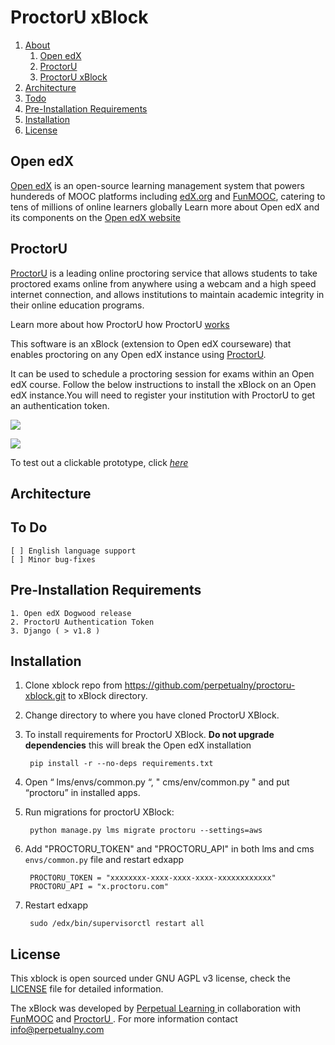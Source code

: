ProctorU xBlock
===============

1. [About](https://github.com/perpetualny/proctoru-xblock#open-edx)
	1. [Open edX](https://github.com/perpetualny/proctoru-xblock#open-edx)
	2. [ProctorU](https://github.com/perpetualny/proctoru-xblock#proctoru)
	3. [ProctorU xBlock](https://github.com/perpetualny/proctoru-xblock#proctoru)
2. [Architecture](https://github.com/perpetualny/proctoru-xblock#architecture)
3. [Todo](https://github.com/perpetualny/proctoru-xblock#to-do)
4. [Pre-Installation Requirements](https://github.com/perpetualny/proctoru-xblock#pre-installation-requirements)
5. [Installation](https://github.com/perpetualny/proctoru-xblock#installation)
6. [License](https://github.com/perpetualny/proctoru-xblock#license)


Open edX
--------
[Open edX](http://open.edx.org) is an open-source learning management system  that powers hundereds of MOOC platforms including [edX.org](https://edx.org) and  [FunMOOC](https://www.fun-mooc.fr/), catering to tens of millions of online learners globally Learn more about Open edX and its components on the [Open edX website](https://open.edx.org/about-open-edx)

ProctorU
--------

[ProctorU](http://www.proctoru.com/) is a leading online proctoring service that allows students to take proctored exams online from anywhere using a webcam and a high speed internet connection, and allows institutions to maintain academic integrity in their online education programs.

Learn more about how ProctorU how ProctorU [ works ](http://www.proctoru.com/howitworks.php)

This software is an xBlock (extension to Open edX courseware) that enables proctoring on any Open edX instance using [ProctorU](http://www.proctoru.com/).

It can be used to schedule a proctoring session for exams within an Open edX course.  Follow the below instructions to install the xBlock on an Open edX instance.You will need to register your institution with ProctorU to get an authentication token.

![](http://i.imgur.com/rCTCfju.png)

![](http://i.imgur.com/Tr5Nlq4.jpg)

To test out a clickable prototype, click _[here](https://projects.invisionapp.com/share/V76EZPRNU#/screens)_


Architecture
-----------------


To Do
-------
	[ ] English language support
	[ ] Minor bug-fixes

Pre-Installation Requirements
--------------------------------------
	1. Open edX Dogwood release
	2. ProctorU Authentication Token
	3. Django ( > v1.8 )




Installation
-------------

1. Clone xblock repo from https://github.com/perpetualny/proctoru-xblock.git to xBlock directory.
2. Change directory to where you have cloned ProctorU XBlock.
3. To install requirements for ProctorU XBlock. **Do not upgrade dependencies** this will break the Open edX installation

        pip install -r --no-deps requirements.txt

4. Open “ lms/envs/common.py “, " cms/env/common.py " and put “proctoru” in installed apps.
5. Run migrations for proctorU XBlock:

        python manage.py lms migrate proctoru --settings=aws

6. Add "PROCTORU_TOKEN" and "PROCTORU_API" in both lms and cms `envs/common.py` file and restart edxapp

        PROCTORU_TOKEN = "xxxxxxxx-xxxx-xxxx-xxxx-xxxxxxxxxxxx"
        PROCTORU_API = "x.proctoru.com"

7. Restart edxapp

        sudo /edx/bin/supervisorctl restart all



License
-------
This xblock is open sourced under GNU AGPL v3 license, check the [LICENSE](https://github.com/perpetualny/proctoru-xblock/blob/master/LICENSE) file for detailed information.


The xBlock was developed by [ Perpetual Learning ](http://learning.perpetualny.com/) in collaboration with [ FunMOOC](https://www.fun-mooc.fr/) and [ ProctorU ](http://www.proctoru.com/). For more information contact [info@perpetualny.com](mailto:info@perpetualny.com)
